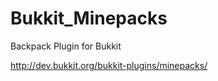 Bukkit_Minepacks
================

Backpack Plugin for Bukkit

http://dev.bukkit.org/bukkit-plugins/minepacks/
